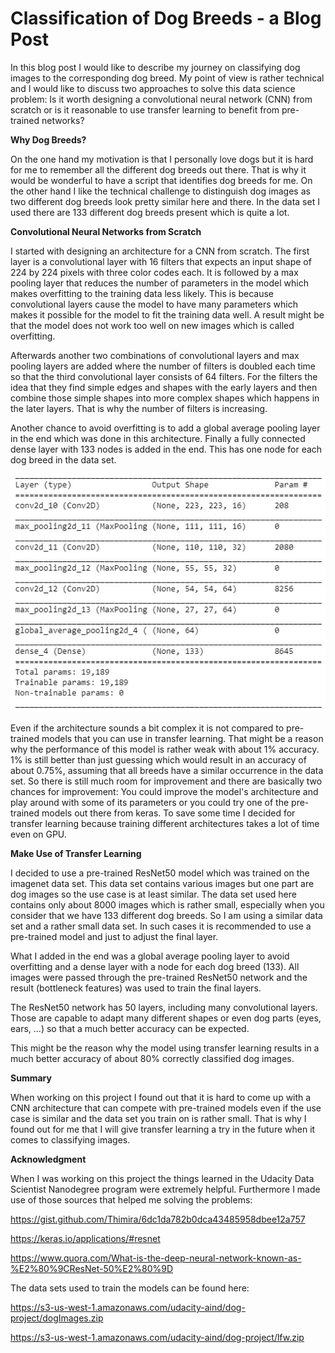 # Classification of Dog Breeds - a Blog Post

In this blog post I would like to describe my journey on classifying dog images to the corresponding dog breed. My point of view is rather technical and I would like to discuss two approaches to solve this data science problem: Is it worth designing a convolutional neural network (CNN) from scratch or is it reasonable to use transfer learning to benefit from pre-trained networks?

**Why Dog Breeds?**

On the one hand my motivation is that I personally love dogs but it is hard for me to remember all the different dog breeds out there. That is why it would be wonderful to have a script that identifies dog breeds for me. On the other hand I like the technical challenge to distinguish dog images as two different dog breeds look pretty similar here and there. In the data set I used there are 133 different dog breeds present which is quite a lot.

**Convolutional Neural Networks from Scratch**

I started with designing an architecture for a CNN from scratch. The first layer is a convolutional layer with 16 filters that expects an input shape of 224 by 224 pixels with three color codes each. It is followed by a max pooling layer that reduces the number of parameters in the model which makes overfitting to the training data less likely. This is because convolutional layers cause the model to have many parameters which makes it possible for the model to fit the training data well. A result might be that the model does not work too well on new images which is called overfitting.

Afterwards another two combinations of convolutional layers and max pooling layers are added where the number of filters is doubled each time so that the third convolutional layer consists of 64 filters. For the filters the idea that they find simple edges and shapes with the early layers and then combine those simple shapes into more complex shapes which happens in the later layers. That is why the number of filters is increasing.

Another chance to avoid overfitting is to add a global average pooling layer in the end which was done in this architecture. Finally a fully connected dense layer with 133 nodes is added in the end. This has one node for each dog breed in the data set.

![Testtext](https://github.com/Michael-Hagmans/DogBreeds/blob/master/models/model1.jpg?raw=true)


Even if the architecture sounds a bit complex it is not compared to pre-trained models that you can use in transfer learning. That might be a reason why the performance of this model is rather weak with about 1% accuracy. 1% is still better than just guessing which would result in an accuracy of about 0.75%, assuming that all breeds have a similar occurrence in the data set. So there is still much room for improvement and there are basically two chances for improvement: You could improve the model's architecture and play around with some of its parameters or you could try one of the pre-trained models out there from keras. To save some time I decided for transfer learning because training different architectures takes a lot of time even on GPU.

**Make Use of Transfer Learning**

I decided to use a pre-trained ResNet50 model which was trained on the imagenet data set. This data set contains various images but one part are dog images so the use case is at least similar. The data set used here contains only about 8000 images which is rather small, especially when you consider that we have 133 different dog breeds. So I am using a similar data set and a rather small data set. In such cases it is recommended to use a pre-trained model and just to adjust the final layer.

What I added in the end was a global average pooling layer to avoid overfitting and a dense layer with a node for each dog breed (133). All images were passed through the pre-trained ResNet50 network and the result (bottleneck features) was used to train the final layers. 

The ResNet50 network has 50 layers, including many convolutional layers. Those are capable to adapt many different shapes or even dog parts (eyes, ears, ...) so that a much better accuracy can be expected. 

This might be the reason why the model using transfer learning results in a much better accuracy of about 80% correctly classified dog images. 

**Summary**

When working on this project I found out that it is hard to come up with a CNN architecture that can compete with pre-trained models even if the use case is similar and the data set you train on is rather small. That is why I found out for me that I will give transfer learning a try in the future when it comes to classifying images. 


**Acknowledgment**

When I was working on this project the things learned in the Udacity Data Scientist Nanodegree program were extremely helpful.
Furthermore I made use of those sources that helped me solving the problems:

https://gist.github.com/Thimira/6dc1da782b0dca43485958dbee12a757

https://keras.io/applications/#resnet

https://www.quora.com/What-is-the-deep-neural-network-known-as-%E2%80%9CResNet-50%E2%80%9D

The data sets used to train the models can be found here:

https://s3-us-west-1.amazonaws.com/udacity-aind/dog-project/dogImages.zip

https://s3-us-west-1.amazonaws.com/udacity-aind/dog-project/lfw.zip
